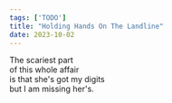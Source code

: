 ```yaml
---
tags: ['TODO']
title: "Holding Hands On The Landline"
date: 2023-10-02
---
```


The scariest part  
of this whole affair  
is that she's got my digits  
but I am missing her's.  
